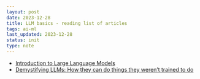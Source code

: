 ```yaml
---
layout: post
date: 2023-12-28
title: LLM basics - reading list of articles
tags: ai-ml
last_updated: 2023-12-28
status: init
type: note
---
```


* [Introduction to Large Language Models](https://developers.google.com/machine-learning/resources/intro-llms)
* [Demystifying LLMs: How they can do things they weren’t trained to do](https://github.blog/2023-10-27-demystifying-llms-how-they-can-do-things-they-werent-trained-to-do/)